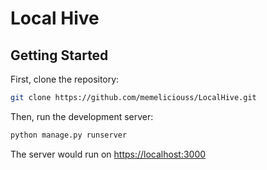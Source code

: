 # Local Hive

## Getting Started

First, clone the repository: 

```bash
git clone https://github.com/memeliciouss/LocalHive.git
```

Then, run the development server:

```bash
python manage.py runserver
```

The server would run on [https://localhost:3000](http://localhost:3000)
